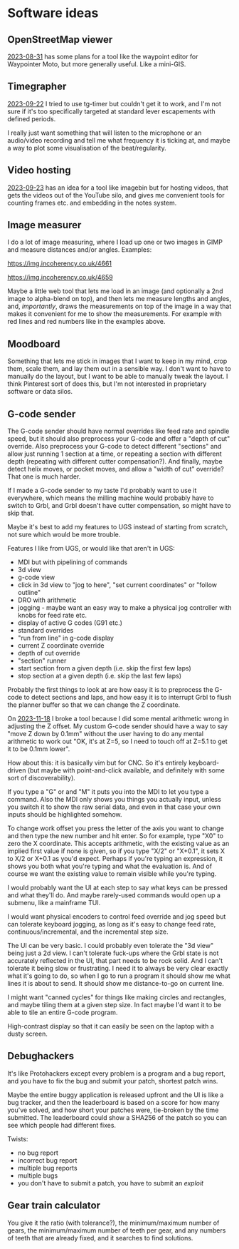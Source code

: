 # Software ideas

## OpenStreetMap viewer

[2023-08-31](20230831.md) has some plans for a tool like the waypoint editor for Waypointer Moto,
but more generally useful. Like a mini-GIS.

## Timegrapher

[2023-09-22](20230922.md) I tried to use tg-timer but couldn't get it to work, and I'm not sure if
it's too specifically targeted at standard lever escapements with defined periods.

I really just want something that will listen to the microphone or an audio/video recording and tell me what frequency it is
ticking at, and maybe a way to plot some visualisation of the beat/regularity.

## Video hosting

[2023-09-23](20230923.md) has an idea for a tool like imagebin but for hosting videos, that gets
the videos out of the YouTube silo, and gives me convenient tools for counting frames etc. and
embedding in the notes system.

## Image measurer

I do a lot of image measuring, where I load up one or two images in GIMP and measure distances and/or
angles. Examples:

https://img.incoherency.co.uk/4661

https://img.incoherency.co.uk/4659

Maybe a little web tool that lets me load in an image (and optionally a 2nd image to alpha-blend on top),
and then lets me measure lengths and angles, and, *importantly*, draws the measurements on top of the
image in a way that makes it convenient for me to show the measurements. For example with red lines
and red numbers like in the examples above.

## Moodboard

Something that lets me stick in images that I want to keep in my mind, crop them, scale them, and lay them
out in a sensible way. I don't want to have to manually do the layout, but I want to be able to manually
tweak the layout. I think Pinterest sort of does this, but I'm not interested in proprietary software or
data silos.

## G-code sender

The G-code sender should have normal overrides like feed rate and spindle speed, but it should also
preprocess your G-code and offer a "depth of cut" override. Also preprocess your G-code to detect
different "sections" and allow just running 1 section at a time, or repeating a section with different
depth (repeating with different cutter compensation?). And finally, maybe detect helix moves, or pocket
moves, and allow a "width of cut" override? That one is much harder.

If I made a G-code sender to my taste I'd probably want to use it everywhere, which means the milling
machine would probably have to switch to Grbl, and Grbl doesn't have cutter compensation, so might have to skip that.

Maybe it's best to add my features to UGS instead of starting from scratch, not sure which would be more trouble.

Features I like from UGS, or would like that aren't in UGS:

* MDI but with pipelining of commands
* 3d view
* g-code view
* click in 3d view to "jog to here", "set current coordinates" or "follow outline"
* DRO with arithmetic
* jogging - maybe want an easy way to make a physical jog controller with knobs for feed rate etc.
* display of active G codes (G91 etc.)
* standard overrides
* "run from line" in g-code display
* current Z coordinate override
* depth of cut override
* "section" runner
* start section from a given depth (i.e. skip the first few laps)
* stop section at a given depth (i.e. skip the last few laps)

Probably the first things to look at are how easy it is to preprocess the G-code to detect sections and laps,
and how easy it is to interrupt Grbl to flush the planner buffer so that we can change the Z coordinate.

On [2023-11-18](20231118.md) I broke a tool because I did some mental arithmetic wrong in adjusting the Z
offset. My custom G-code sender should have a way to say "move Z down by 0.1mm" without the user having to
do any mental arithmetic to work out "OK, it's at Z=5, so I need to touch off at Z=5.1 to get it to be 0.1mm
lower".

How about this: it is basically vim but for CNC. So it's entirely keyboard-driven (but maybe with point-and-click
available, and definitely with some sort of discoverability).

If you type a "G" or and "M" it puts you into the MDI to let you type a command. Also the MDI only shows you
things you actually input, unless you switch it to show the raw serial data, and even in that case your own
inputs should be highlighted somehow.

To change work offset you press the letter of the axis you want to change and then type the new number and
hit enter. So for example, type "X0" to zero the X coordinate. This accepts arithmetic, with the existing
value as an implied first value if none is given, so if you type "X/2" or "X+0.1", it sets X to X/2 or X+0.1
as you'd expect. Perhaps if you're typing an expression, it shows you both what you're typing and what the
evaluation is. And of course we want the existing value to remain visible while you're typing.

I would probably want the UI at each step to say what keys can be pressed and what they'll do. And maybe
rarely-used commands would open up a submenu, like a mainframe TUI.

I would want physical encoders to control feed override and jog speed but can tolerate keyboard jogging,
as long as it's easy to change feed rate, continuous/incremental, and the incremental step size.

The UI can be very basic. I could probably even tolerate the "3d view" being just a 2d view. I can't tolerate
fuck-ups where the Grbl state is not accurately reflected in the UI, that part needs to be rock solid. And
I can't tolerate it being slow or frustrating. I need it to always be very clear exactly what it's going to do,
so when I go to run a program it should show me what lines it is about to send. It should show me distance-to-go
on current line.

I might want "canned cycles" for things like making circles and rectangles, and maybe tiling them at a
given step size. In fact maybe I'd want it to be able to tile an entire G-code program.

High-contrast display so that it can easily be seen on the laptop with a dusty screen.

## Debughackers

It's like Protohackers except every problem is a program and a bug report, and you have to fix the bug
and submit your patch, shortest patch wins.

Maybe the entire buggy application is released upfront and the UI is like a bug tracker, and then the
leaderboard is based on a score for how many you've solved, and how short your patches were, tie-broken
by the time submitted. The leaderboard could show a SHA256 of the patch so you can see which people
had different fixes.

Twists:

* no bug report
* incorrect bug report
* multiple bug reports
* multiple bugs
* you don't have to submit a patch, you have to submit an *exploit*

## Gear train calculator

You give it the ratio (with tolerance?), the minimum/maximum number of gears, the minimum/maximum number of teeth per gear,
and any numbers of teeth that are already fixed, and it searches to find solutions.
